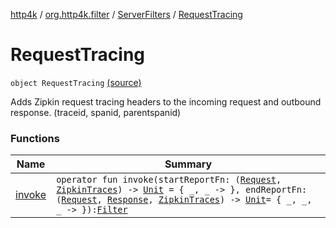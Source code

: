 [http4k](../../../index.md) / [org.http4k.filter](../../index.md) / [ServerFilters](../index.md) / [RequestTracing](./index.md)

# RequestTracing

`object RequestTracing` [(source)](https://github.com/http4k/http4k/blob/master/http4k-core/src/main/kotlin/org/http4k/filter/ServerFilters.kt#L63)

Adds Zipkin request tracing headers to the incoming request and outbound response. (traceid, spanid, parentspanid)

### Functions

| Name | Summary |
|---|---|
| [invoke](invoke.md) | `operator fun invoke(startReportFn: (`[`Request`](../../../org.http4k.core/-request/index.md)`, `[`ZipkinTraces`](../../-zipkin-traces/index.md)`) -> `[`Unit`](https://kotlinlang.org/api/latest/jvm/stdlib/kotlin/-unit/index.html)` = { _, _ -> }, endReportFn: (`[`Request`](../../../org.http4k.core/-request/index.md)`, `[`Response`](../../../org.http4k.core/-response/index.md)`, `[`ZipkinTraces`](../../-zipkin-traces/index.md)`) -> `[`Unit`](https://kotlinlang.org/api/latest/jvm/stdlib/kotlin/-unit/index.html)` = { _, _, _ -> }): `[`Filter`](../../../org.http4k.core/-filter/index.md) |
